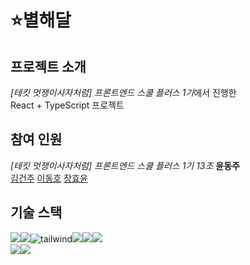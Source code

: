 # ⭐별해달

## 프로젝트 소개

*[테킷 멋쟁이사자처럼] 프론트엔드 스쿨 플러스 1기*에서 진행한  
React + TypeScript 프로젝트

## 참여 인원

_[테킷 멋쟁이사자처럼] 프론트엔드 스쿨 플러스 1기 13조_ **윤동주**  
[김건주][] [이동호][] [장효윤][]

## 기술 스택

<img src="https://img.shields.io/badge/html5-E34F26?style=for-the-badge&logo=html5&logoColor=white"><img src="https://img.shields.io/badge/css-1572B6?style=for-the-badge&logo=css3&logoColor=white"><img alt="tailwind" src ="https://img.shields.io/badge/Tailwind-06B6D4.svg?&style=for-the-badge&logo=tailwindCSS&logoColor=white"/><img src="https://img.shields.io/badge/javascript-F7DF1E?style=for-the-badge&logo=javascript&logoColor=black"><img src="https://img.shields.io/badge/typescript-3178C6?style=for-the-badge&logo=typescript&logoColor=black"><img src="https://img.shields.io/badge/react-61DAFB?style=for-the-badge&logo=react&logoColor=black">  
<img src="https://img.shields.io/badge/git-F05032?style=for-the-badge&logo=git&logoColor=white"><img src="https://img.shields.io/badge/github-181717?style=for-the-badge&logo=github&logoColor=white">

[김건주]: https://github.com/KIMGEUNDU
[이동호]: https://github.com/rustandbone
[장효윤]: https://github.com/HYHYJ
